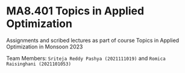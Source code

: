 # MA8.401 Topics in Applied Optimization
Assignments and scribed lectures as part of course Topics in Applied Optimization in Monsoon 2023


Team Members: `Sriteja Reddy Pashya (2021111019)` and `Romica Raisinghani (2021101053)`
